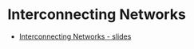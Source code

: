 # Interconnecting Networks
* [Interconnecting Networks - slides](slides/InterconnectingNetworks.pdf)


